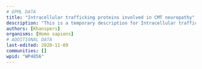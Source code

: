 ```yaml
---
# GPML DATA
title: "Intracellular trafficking proteins involved in CMT neuropathy"
description: "This is a temporary description for Intracellular trafficking proteins involved in CMT neuropathy"
authors: [Khanspers]
organisms: [Homo sapiens]
# ADDITIONAL DATA
last-edited: 2020-11-09
communities: []
wpid: "WP4856"
---
```

